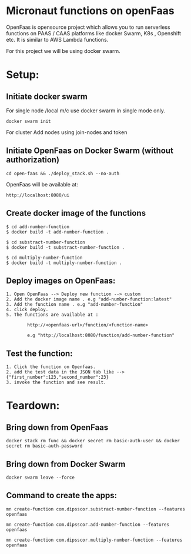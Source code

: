 
# Micronaut functions on openFaas
OpenFaas is opensource project which allows you to run serverless functions on PAAS / CAAS platforms like docker Swarm, K8s , Openshift etc. It is similar to AWS Lambda functions.
 
For this project we will be using docker swarm.

# Setup:

## Initiate docker swarm
For single node /local m/c use docker swarm in single mode only.

    docker swarm init

For cluster Add nodes using join-nodes and token

## Initiate OpenFaas on Docker Swarm (without authorization)

    cd open-faas && ./deploy_stack.sh --no-auth

OpenFaas will be available at:

    http://localhost:8080/ui
    
    
## Create docker image of the functions

    $ cd add-number-function
    $ docker build -t add-number-function .
    
    $ cd substract-number-function
    $ docker build -t substract-number-function .
    
    $ cd multiply-number-function
    $ docker build -t multiply-number-function .

## Deploy images on OpenFaas:

    1. Open OpenFaas --> Deploy new function --> custom
    2. Add the docker image name . e.g "add-number-function:latest"
    3. Add the function name . e.g "add-number-function"
    4. click deploy.
    5. The functions are available at :
    
            http://<openfaas-url>/function/<function-name>
            
            e.g "http://localhost:8080/function/add-number-function"
    
## Test the function:

    1. Click the function on Openfaas.
    2. add the test data in the JSON tab like --> {"first_number":123,"second_number":23}
    3. invoke the function and see result.
    
    

# Teardown:

## Bring down from OpenFaas

    docker stack rm func && docker secret rm basic-auth-user && docker secret rm basic-auth-password
    
    
## Bring down from Docker Swarm

    docker swarm leave --force  
    


## Command to create the apps:
    mn create-function com.dipsscor.substract-number-function --features openfaas
    
    mn create-function com.dipsscor.add-number-function --features openfaas
    
    mn create-function com.dipsscor.multiply-number-function --features openfaas

    
    
